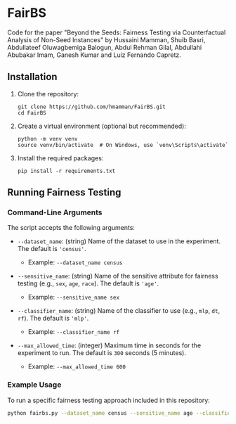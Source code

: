 # FairBS
Code for the paper "Beyond the Seeds: Fairness Testing via Counterfactual Analysis of Non-Seed Instances" by Hussaini Mamman, Shuib Basri, Abdullateef Oluwagbemiga Balogun, Abdul Rehman Gilal, Abdullahi Abubakar Imam, Ganesh Kumar and Luiz Fernando Capretz.

[//]: # (![Overview of ExpGA]&#40;./figures/FairBS Framework.png&#41;)

## Installation

1. Clone the repository:
   ```
   git clone https://github.com/hmamman/FairBS.git
   cd FairBS
   ```

2. Create a virtual environment (optional but recommended):
   ```
   python -m venv venv
   source venv/bin/activate  # On Windows, use `venv\Scripts\activate`
   ```

3. Install the required packages:
   ```
   pip install -r requirements.txt
   ```


## Running Fairness Testing

### Command-Line Arguments

The script accepts the following arguments:

- `--dataset_name`: (string) Name of the dataset to use in the experiment. The default is `'census'`.
  - Example: `--dataset_name census`

- `--sensitive_name`: (string) Name of the sensitive attribute for fairness testing (e.g., `sex`, `age`, `race`). The default is `'age'`.
  - Example: `--sensitive_name sex`

- `--classifier_name`: (string) Name of the classifier to use (e.g., `mlp`, `dt`, `rf`). The default is `'mlp'`.
  - Example: `--classifier_name rf`

- `--max_allowed_time`: (integer) Maximum time in seconds for the experiment to run. The default is `300` seconds (5 minutes).
  - Example: `--max_allowed_time 600`

### Example Usage

To run a specific fairness testing approach included in this repository:
```bash
python fairbs.py --dataset_name census --sensitive_name age --classifier_name=dt
```

